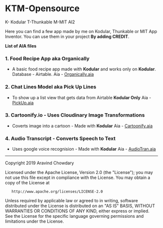 # KTM-Opensource


K- Kodular T-Thunkable M-MIT AI2

Here you can find a few app made by me on Kodular, Thunkable or MIT App Inventor. You can use them in your project **By adding CREDIT**.

**List of AIA files**

### 1. Food Recipe App aka Organically
- A basic food recipe app made with **Kodular** and works only on **Kodular**. Database - Airtable.
Aia - [Organically.aia](https://github.com/kamaravichow/KTM-Opensource/blob/master/Organically/Organically.aia)

### 2. Chat Lines Model aka Pick Up Lines
- To show up a list view that gets data from Airtable **Kodular Only**
Aia - [PickUp.aia](https://github.com/kamaravichow/KTM-Opensource/blob/master/Chat%20Lines/Pickup.aia)

### 3. Cartoonify.io - Uses Cloudinary Image Transformations
- Coverts image into a cartoon - Made with **Kodular**
Aia - [Cartoonify.aia](https://github.com/kamaravichow/KTM-Opensource/blob/master/Cartoonify/Cartoonify.aia)

### 4. Audio Transcript - Converts Speech to Text
- Uses google voice recognision - Made with **Kodular**
Aia - [AudioTran.aia](https://github.com/kamaravichow/KTM-Opensource/blob/master/Audio%20Transcript/AudioTrans.aia)

--------------------------------------------------------------------------------------------------------------------

Copyright 2019 Aravind Chowdary

   Licensed under the Apache License, Version 2.0 (the "License");
   you may not use this file except in compliance with the License.
   You may obtain a copy of the License at

       http://www.apache.org/licenses/LICENSE-2.0

   Unless required by applicable law or agreed to in writing, software
   distributed under the License is distributed on an "AS IS" BASIS,
   WITHOUT WARRANTIES OR CONDITIONS OF ANY KIND, either express or implied.
   See the License for the specific language governing permissions and
   limitations under the License.
